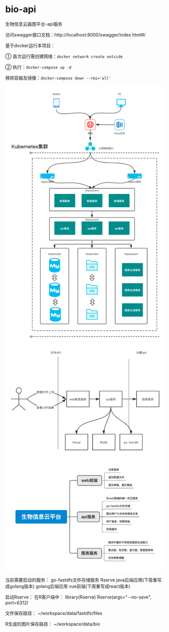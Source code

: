 # bio-api
生物信息云画图平台-api服务

访问swagger接口文档：http://localhost:8000/swagger/index.html#/

基于docker运行本项目：

① 首次运行需创建网络：`docker network create outside`

② 执行：`docker-compose up -d`

移除容器及镜像：`docker-compose down --rmi='all'`

![生物信息云平台部署图](生物信息云平台部署图.png)
![生物信息应用架构](生物信息应用架构.png)
![服务组成](服务组成.png)

当前需要启动的服务：
go-fastdfs文件存储服务
Rserve
java后端应用(下周重写成golang版本)
golang后端应用
vue前端(下周重写成react版本)

启动Rserve：
在R客户端中：
library(Rserve)
Rserve(args="--no-save", port=6312)

文件保存路径：
~/workspace/data/fastdfs/files

R生成的图片保存路径：
~/workspace/data/bio

